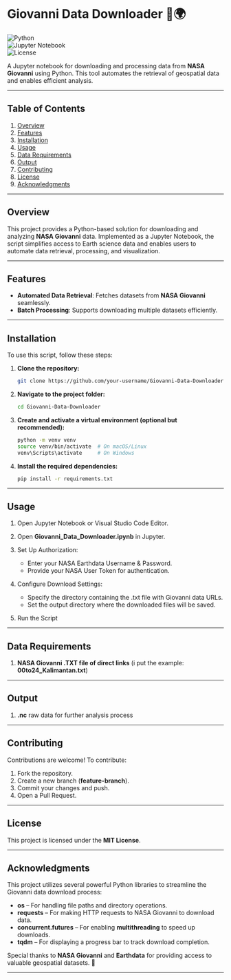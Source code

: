 # Giovanni Data Downloader 📡🌍  

![Python](https://img.shields.io/badge/Python-3.x-blue)  
![Jupyter Notebook](https://img.shields.io/badge/Jupyter-Notebook-orange)  
![License](https://img.shields.io/badge/License-MIT-green)  

A Jupyter notebook for downloading and processing data from **NASA Giovanni** using Python. This tool automates the retrieval of geospatial data and enables efficient analysis.  

---  

## **Table of Contents**  
1. [Overview](#overview)  
2. [Features](#features)  
3. [Installation](#installation)  
4. [Usage](#usage)  
5. [Data Requirements](#data-requirements)  
6. [Output](#output)  
7. [Contributing](#contributing)  
8. [License](#license)  
9. [Acknowledgments](#acknowledgments)  

---  

## **Overview**  
This project provides a Python-based solution for downloading and analyzing **NASA Giovanni** data. Implemented as a Jupyter Notebook, the script simplifies access to Earth science data and enables users to automate data retrieval, processing, and visualization.  

---  

## **Features**  
- **Automated Data Retrieval**: Fetches datasets from **NASA Giovanni** seamlessly.  
- **Batch Processing**: Supports downloading multiple datasets efficiently.  

---  

## **Installation**  

To use this script, follow these steps:  

1. **Clone the repository:**  
   ```bash
   git clone https://github.com/your-username/Giovanni-Data-Downloader.git

2. **Navigate to the project folder:**
   ```bash
   cd Giovanni-Data-Downloader

3. **Create and activate a virtual environment (optional but recommended):**
   ```bash
   python -m venv venv
   source venv/bin/activate  # On macOS/Linux
   venv\Scripts\activate     # On Windows
   
4. **Install the required dependencies:**
   ```bash
   pip install -r requirements.txt

---

## **Usage**

1. Open Jupyter Notebook or Visual Studio Code Editor.
2. Open **Giovanni_Data_Downloader.ipynb** in Jupyter.
3. Set Up Authorization:
   - Enter your NASA Earthdata Username & Password.
   - Provide your NASA User Token for authentication.

5. Configure Download Settings:
   - Specify the directory containing the .txt file with Giovanni data URLs.
   - Set the output directory where the downloaded files will be saved.

6. Run the Script

---

## **Data Requirements**

1. **NASA Giovanni .TXT file of direct links** (i put the example: **00to24_Kalimantan.txt**)

---

## **Output**

1. **.nc** raw data for further analysis process

---

## **Contributing**
Contributions are welcome! To contribute:

1. Fork the repository.
2. Create a new branch (**feature-branch**).
3. Commit your changes and push.
4. Open a Pull Request.

---

## **License**
This project is licensed under the **MIT License**.

---

## **Acknowledgments**  
This project utilizes several powerful Python libraries to streamline the Giovanni data download process:  

- **os** – For handling file paths and directory operations.  
- **requests** – For making HTTP requests to NASA Giovanni to download data.  
- **concurrent.futures** – For enabling **multithreading** to speed up downloads.  
- **tqdm** – For displaying a progress bar to track download completion.  

Special thanks to **NASA Giovanni** and **Earthdata** for providing access to valuable geospatial datasets. 🚀  

---
